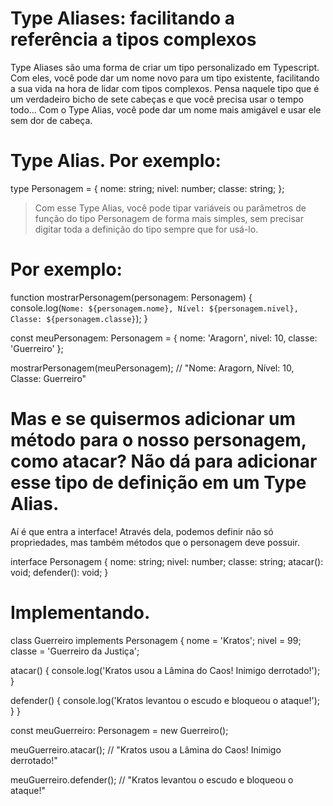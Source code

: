 # Type Aliases: facilitando a referência a tipos complexos
Type Aliases são uma forma de criar um tipo personalizado em Typescript. Com eles, você pode dar um nome novo para um tipo existente, facilitando a sua vida na hora de lidar com tipos complexos. Pensa naquele tipo que é um verdadeiro bicho de sete cabeças e que você precisa usar o tempo todo… Com o Type Alias, você pode dar um nome mais amigável e usar ele sem dor de cabeça.


# Type Alias. Por exemplo:

type Personagem = {
  nome: string;
  nivel: number;
  classe: string;
};


> Com esse Type Alias, você pode tipar variáveis ou parâmetros de função do tipo Personagem de forma mais simples, sem precisar digitar toda a definição do tipo sempre que for usá-lo.

# Por exemplo:

function mostrarPersonagem(personagem: Personagem) {
  console.log(`Nome: ${personagem.nome}, Nível: ${personagem.nivel}, Classe: ${personagem.classe}`);
}

const meuPersonagem: Personagem = {
  nome: 'Aragorn',
  nivel: 10,
  classe: 'Guerreiro'
};

mostrarPersonagem(meuPersonagem); // "Nome: Aragorn, Nível: 10, Classe: Guerreiro"


# Mas e se quisermos adicionar um método para o nosso personagem, como atacar? Não dá para adicionar esse tipo de definição em um Type Alias.

Aí é que entra a interface! Através dela, podemos definir não só propriedades, mas também métodos que o personagem deve possuir.

interface Personagem {
  nome: string;
  nivel: number;
  classe: string;
  atacar(): void;
  defender(): void;
}


# Implementando.

class Guerreiro implements Personagem {
  nome = 'Kratos';
  nivel = 99;
  classe = 'Guerreiro da Justiça';
  
  atacar() {
    console.log('Kratos usou a Lâmina do Caos! Inimigo derrotado!');
  }
  
  defender() {
    console.log('Kratos levantou o escudo e bloqueou o ataque!');
  }
}

const meuGuerreiro: Personagem = new Guerreiro();

meuGuerreiro.atacar(); // "Kratos usou a Lâmina do Caos! Inimigo derrotado!"

meuGuerreiro.defender(); // "Kratos levantou o escudo e bloqueou o ataque!"

